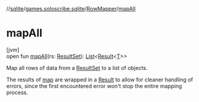 //[sqlite](../../../index.md)/[games.soloscribe.sqlite](../index.md)/[RowMapper](index.md)/[mapAll](map-all.md)

# mapAll

[jvm]\
open fun [mapAll](map-all.md)(rs: [ResultSet](https://docs.oracle.com/javase/8/docs/api/java/sql/ResultSet.html)): [List](https://kotlinlang.org/api/latest/jvm/stdlib/kotlin-stdlib/kotlin.collections/-list/index.html)&lt;[Result](https://kotlinlang.org/api/latest/jvm/stdlib/kotlin-stdlib/kotlin/-result/index.html)&lt;[T](index.md)&gt;&gt;

Map all rows of data from a [ResultSet](https://docs.oracle.com/javase/8/docs/api/java/sql/ResultSet.html) to a list of objects.

The results of [map](map.md) are wrapped in a [Result](https://kotlinlang.org/api/latest/jvm/stdlib/kotlin-stdlib/kotlin/-result/index.html) to allow for cleaner handling of errors, since the first encountered error won't stop the entire mapping process.
